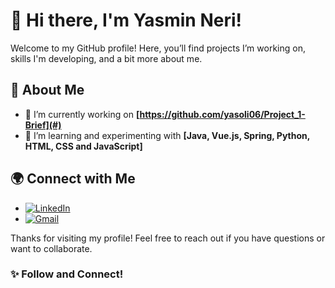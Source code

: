 # 👋 Hi there, I'm Yasmin Neri!

Welcome to my GitHub profile! Here, you’ll find projects I’m working on, skills I'm developing, and a bit more about me.


## 🚀 About Me

- 🔭 I’m currently working on **[https://github.com/yasoli06/Project_1-Brief](#)** <!-- Replace # with the link to your project if available -->
- 🌱 I’m learning and experimenting with **[Java, Vue.js, Spring, Python, HTML, CSS and JavaScript]**


## 🌍 Connect with Me

- [![LinkedIn](https://img.shields.io/badge/LinkedIn-0A66C2?style=for-the-badge&logo=linkedin&logoColor=white)](https://www.linkedin.com/in/yasmin-fullstack/) <!-- Replace with your LinkedIn URL -->
- [![Gmail](https://img.shields.io/badge/Gmail-D14836?style=for-the-badge&logo=gmail&logoColor=white)](mailto:yasmiineri@gmail.com)


Thanks for visiting my profile! Feel free to reach out if you have questions or want to collaborate.

### ✨ Follow and Connect!
